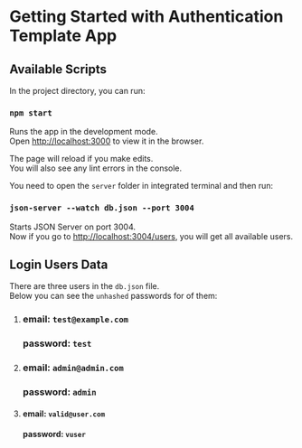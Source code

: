 # Getting Started with Authentication Template App

## Available Scripts

In the project directory, you can run:

### `npm start`

Runs the app in the development mode.\
Open [http://localhost:3000](http://localhost:3000) to view it in the browser.

The page will reload if you make edits.\
You will also see any lint errors in the console.

You need to open the `server` folder in integrated terminal and then run:

### `json-server --watch db.json --port 3004`

Starts JSON Server on port 3004.\
Now if you go to [http://localhost:3004/users](http://localhost:3004/users), you will get all available users.

## Login Users Data

There are three users in the `db.json` file.\
Below you can see the `unhashed` passwords for of them:

1. ### email: `test@example.com`
   ### password: `test`

2. ### email: `admin@admin.com`
   ### password: `admin`

3. #### email: `valid@user.com`
   #### password: `vuser`

